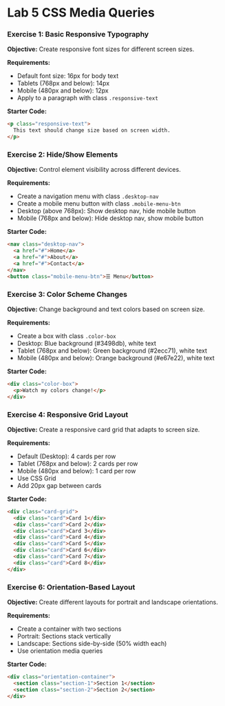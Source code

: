 # Lab 5 CSS Media Queries



### Exercise 1: Basic Responsive Typography
**Objective:** Create responsive font sizes for different screen sizes.

**Requirements:**
- Default font size: 16px for body text
- Tablets (768px and below): 14px
- Mobile (480px and below): 12px
- Apply to a paragraph with class `.responsive-text`

**Starter Code:**
```html
<p class="responsive-text">
  This text should change size based on screen width.
</p>
```

### Exercise 2: Hide/Show Elements
**Objective:** Control element visibility across different devices.

**Requirements:**
- Create a navigation menu with class `.desktop-nav`
- Create a mobile menu button with class `.mobile-menu-btn`
- Desktop (above 768px): Show desktop nav, hide mobile button
- Mobile (768px and below): Hide desktop nav, show mobile button

**Starter Code:**
```html
<nav class="desktop-nav">
  <a href="#">Home</a>
  <a href="#">About</a>
  <a href="#">Contact</a>
</nav>
<button class="mobile-menu-btn">☰ Menu</button>
```

### Exercise 3: Color Scheme Changes
**Objective:** Change background and text colors based on screen size.

**Requirements:**
- Create a box with class `.color-box`
- Desktop: Blue background (#3498db), white text
- Tablet (768px and below): Green background (#2ecc71), white text
- Mobile (480px and below): Orange background (#e67e22), white text

**Starter Code:**
```html
<div class="color-box">
  <p>Watch my colors change!</p>
</div>
```


### Exercise 4: Responsive Grid Layout
**Objective:** Create a responsive card grid that adapts to screen size.

**Requirements:**
- Default (Desktop): 4 cards per row
- Tablet (768px and below): 2 cards per row
- Mobile (480px and below): 1 card per row
- Use CSS Grid
- Add 20px gap between cards

**Starter Code:**
```html
<div class="card-grid">
  <div class="card">Card 1</div>
  <div class="card">Card 2</div>
  <div class="card">Card 3</div>
  <div class="card">Card 4</div>
  <div class="card">Card 5</div>
  <div class="card">Card 6</div>
  <div class="card">Card 7</div>
  <div class="card">Card 8</div>
</div>
```

### Exercise 6: Orientation-Based Layout
**Objective:** Create different layouts for portrait and landscape orientations.

**Requirements:**
- Create a container with two sections
- Portrait: Sections stack vertically
- Landscape: Sections side-by-side (50% width each)
- Use orientation media queries

**Starter Code:**
```html
<div class="orientation-container">
  <section class="section-1">Section 1</section>
  <section class="section-2">Section 2</section>
</div>
```
